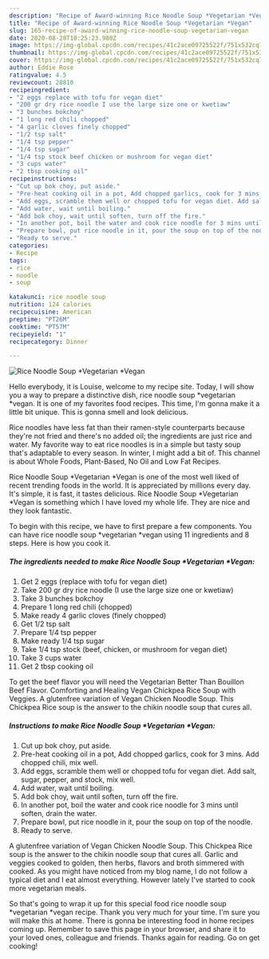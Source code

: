 ```yaml
---
description: "Recipe of Award-winning Rice Noodle Soup *Vegetarian *Vegan"
title: "Recipe of Award-winning Rice Noodle Soup *Vegetarian *Vegan"
slug: 165-recipe-of-award-winning-rice-noodle-soup-vegetarian-vegan
date: 2020-08-28T10:25:23.980Z
image: https://img-global.cpcdn.com/recipes/41c2ace09725522f/751x532cq70/rice-noodle-soup-vegetarian-vegan-recipe-main-photo.jpg
thumbnail: https://img-global.cpcdn.com/recipes/41c2ace09725522f/751x532cq70/rice-noodle-soup-vegetarian-vegan-recipe-main-photo.jpg
cover: https://img-global.cpcdn.com/recipes/41c2ace09725522f/751x532cq70/rice-noodle-soup-vegetarian-vegan-recipe-main-photo.jpg
author: Eddie Rose
ratingvalue: 4.5
reviewcount: 28810
recipeingredient:
- "2 eggs replace with tofu for vegan diet"
- "200 gr dry rice noodle I use the large size one or kwetiaw"
- "3 bunches bokchoy"
- "1 long red chili chopped"
- "4 garlic cloves finely chopped"
- "1/2 tsp salt"
- "1/4 tsp pepper"
- "1/4 tsp sugar"
- "1/4 tsp stock beef chicken or mushroom for vegan diet"
- "3 cups water"
- "2 tbsp cooking oil"
recipeinstructions:
- "Cut up bok choy, put aside."
- "Pre-heat cooking oil in a pot, Add chopped garlics, cook for 3 mins. Add chopped chili, mix well."
- "Add eggs, scramble them well or chopped tofu for vegan diet. Add salt, sugar, pepper, and stock, mix well."
- "Add water, wait until boiling."
- "Add bok choy, wait until soften, turn off the fire."
- "In another pot, boil the water and cook rice noodle for 3 mins until soften, drain the water."
- "Prepare bowl, put rice noodle in it, pour the soup on top of the noodle."
- "Ready to serve."
categories:
- Recipe
tags:
- rice
- noodle
- soup

katakunci: rice noodle soup 
nutrition: 124 calories
recipecuisine: American
preptime: "PT26M"
cooktime: "PT57M"
recipeyield: "1"
recipecategory: Dinner

---
```



![Rice Noodle Soup *Vegetarian *Vegan](https://img-global.cpcdn.com/recipes/41c2ace09725522f/751x532cq70/rice-noodle-soup-vegetarian-vegan-recipe-main-photo.jpg)

Hello everybody, it is Louise, welcome to my recipe site. Today, I will show you a way to prepare a distinctive dish, rice noodle soup *vegetarian *vegan. It is one of my favorites food recipes. This time, I'm gonna make it a little bit unique. This is gonna smell and look delicious.

Rice noodles have less fat than their ramen-style counterparts because they&#39;re not fried and there&#39;s no added oil; the ingredients are just rice and water. My favorite way to eat rice noodles is in a simple but tasty soup that&#39;s adaptable to every season. In winter, I might add a bit of. This channel is about Whole Foods, Plant-Based, No Oil and Low Fat Recipes.

Rice Noodle Soup *Vegetarian *Vegan is one of the most well liked of recent trending foods in the world. It is appreciated by millions every day. It's simple, it is fast, it tastes delicious. Rice Noodle Soup *Vegetarian *Vegan is something which I have loved my whole life. They are nice and they look fantastic.


To begin with this recipe, we have to first prepare a few components. You can have rice noodle soup *vegetarian *vegan using 11 ingredients and 8 steps. Here is how you cook it.

<!--inarticleads1-->

##### The ingredients needed to make Rice Noodle Soup *Vegetarian *Vegan:

1. Get 2 eggs (replace with tofu for vegan diet)
1. Take 200 gr dry rice noodle (I use the large size one or kwetiaw)
1. Take 3 bunches bokchoy
1. Prepare 1 long red chili (chopped)
1. Make ready 4 garlic cloves (finely chopped)
1. Get 1/2 tsp salt
1. Prepare 1/4 tsp pepper
1. Make ready 1/4 tsp sugar
1. Take 1/4 tsp stock (beef, chicken, or mushroom for vegan diet)
1. Take 3 cups water
1. Get 2 tbsp cooking oil


To get the beef flavor you will need the Vegetarian Better Than Bouillon Beef Flavor. Comforting and Healing Vegan Chickpea Rice Soup with Veggies. A glutenfree variation of Vegan Chicken Noodle Soup. This Chickpea Rice soup is the answer to the chikin noodle soup that cures all. 

<!--inarticleads2-->

##### Instructions to make Rice Noodle Soup *Vegetarian *Vegan:

1. Cut up bok choy, put aside.
1. Pre-heat cooking oil in a pot, Add chopped garlics, cook for 3 mins. Add chopped chili, mix well.
1. Add eggs, scramble them well or chopped tofu for vegan diet. Add salt, sugar, pepper, and stock, mix well.
1. Add water, wait until boiling.
1. Add bok choy, wait until soften, turn off the fire.
1. In another pot, boil the water and cook rice noodle for 3 mins until soften, drain the water.
1. Prepare bowl, put rice noodle in it, pour the soup on top of the noodle.
1. Ready to serve.


A glutenfree variation of Vegan Chicken Noodle Soup. This Chickpea Rice soup is the answer to the chikin noodle soup that cures all. Garlic and veggies cooked to golden, then herbs, flavors and broth simmered with cooked. As you might have noticed from my blog name, I do not follow a typical diet and I eat almost everything. However lately I&#39;ve started to cook more vegetarian meals. 

So that's going to wrap it up for this special food rice noodle soup *vegetarian *vegan recipe. Thank you very much for your time. I'm sure you will make this at home. There is gonna be interesting food in home recipes coming up. Remember to save this page in your browser, and share it to your loved ones, colleague and friends. Thanks again for reading. Go on get cooking!
